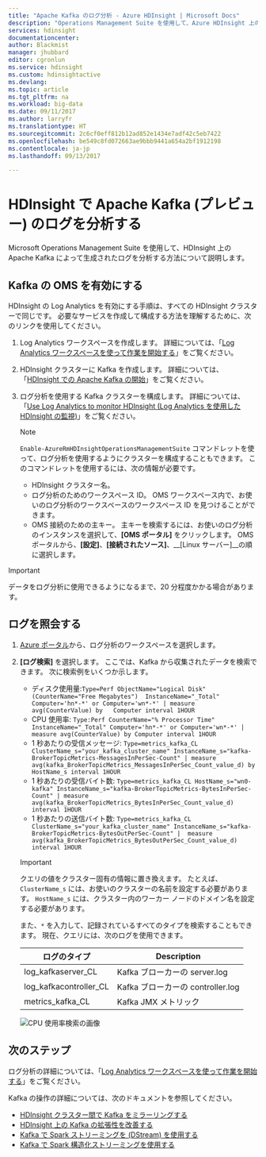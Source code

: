 ```yaml
---
title: "Apache Kafka のログ分析 - Azure HDInsight | Microsoft Docs"
description: "Operations Management Suite を使用して、Azure HDInsight 上の Apache Kafka クラスターからログを分析します。"
services: hdinsight
documentationcenter: 
author: Blackmist
manager: jhubbard
editor: cgronlun
ms.service: hdinsight
ms.custom: hdinsightactive
ms.devlang: 
ms.topic: article
ms.tgt_pltfrm: na
ms.workload: big-data
ms.date: 09/11/2017
ms.author: larryfr
ms.translationtype: HT
ms.sourcegitcommit: 2c6cf0eff812b12ad852e1434e7adf42c5eb7422
ms.openlocfilehash: be549c8fd072663ae9bbb9441a654a2bf1912198
ms.contentlocale: ja-jp
ms.lasthandoff: 09/13/2017

---
```

# <a name="analyze-logs-for-apache-kafka-preview-on-hdinsight"></a>HDInsight で Apache Kafka (プレビュー) のログを分析する

Microsoft Operations Management Suite を使用して、HDInsight 上の Apache Kafka によって生成されたログを分析する方法について説明します。

## <a name="enable-oms-for-kafka"></a>Kafka の OMS を有効にする

HDInsight の Log Analytics を有効にする手順は、すべての HDInsight クラスターで同じです。 必要なサービスを作成して構成する方法を理解するために、次のリンクを使用してください。

1. Log Analytics ワークスペースを作成します。 詳細については、「[Log Analytics ワークスペースを使って作業を開始する](../log-analytics/log-analytics-get-started.md)」をご覧ください。

2. HDInsight クラスターに Kafka を作成します。 詳細については、「[HDInsight での Apache Kafka の開始](hdinsight-apache-kafka-get-started.md)」をご覧ください。

3. ログ分析を使用する Kafka クラスターを構成します。 詳細については、「[Use Log Analytics to monitor HDInsight (Log Analytics を使用した HDInsight の監視)](hdinsight-hadoop-oms-log-analytics-tutorial.md)」をご覧ください。

    > [!NOTE]
    > `Enable-AzureRmHDInsightOperationsManagementSuite` コマンドレットを使って、ログ分析を使用するようにクラスターを構成することもできます。 このコマンドレットを使用するには、次の情報が必要です。
    >
    > * HDInsight クラスター名。
    > * ログ分析のためのワークスペース ID。 OMS ワークスペース内で、お使いのログ分析のワークスペースのワークスペース ID を見つけることができます。
    > * OMS 接続のための主キー。 主キーを検索するには、お使いのログ分析のインスタンスを選択して、__[OMS ポータル]__ をクリックします。 OMS ポータルから、__[設定]__、__[接続されたソース]__、__[Linux サーバー]__の順に選択します。


> [!IMPORTANT]
> データをログ分析に使用できるようになるまで、20 分程度かかる場合があります。

## <a name="query-logs"></a>ログを照会する

1. [Azure ポータル](https://portal.azure.com)から、ログ分析のワークスペースを選択します。

2. __[ログ検索]__ を選択します。 ここでは、Kafka から収集されたデータを検索できます。 次に検索例をいくつか示します。

    * ディスク使用量:`Type=Perf ObjectName="Logical Disk" (CounterName="Free Megabytes")  InstanceName="_Total" Computer='hn*-*' or Computer='wn*-*' | measure avg(CounterValue) by   Computer interval 1HOUR`
    * CPU 使用率: `Type:Perf CounterName="% Processor Time" InstanceName="_Total" Computer='hn*-*' or Computer='wn*-*' | measure avg(CounterValue) by Computer interval 1HOUR`
    * 1 秒あたりの受信メッセージ: `Type=metrics_kafka_CL ClusterName_s="your_kafka_cluster_name" InstanceName_s="kafka-BrokerTopicMetrics-MessagesInPerSec-Count" | measure avg(kafka_BrokerTopicMetrics_MessagesInPerSec_Count_value_d) by HostName_s interval 1HOUR`
    * 1 秒あたりの受信バイト数: `Type=metrics_kafka_CL HostName_s="wn0-kafka" InstanceName_s="kafka-BrokerTopicMetrics-BytesInPerSec-Count" | measure avg(kafka_BrokerTopicMetrics_BytesInPerSec_Count_value_d) interval 1HOUR`
    * 1 秒あたりの送信バイト数: `Type=metrics_kafka_CL ClusterName_s="your_kafka_cluster_name" InstanceName_s="kafka-BrokerTopicMetrics-BytesOutPerSec-Count" |  measure avg(kafka_BrokerTopicMetrics_BytesOutPerSec_Count_value_d) interval 1HOUR`

    > [!IMPORTANT]
    > クエリの値をクラスター固有の情報に置き換えます。 たとえば、`ClusterName_s` には、お使いのクラスターの名前を設定する必要があります。 `HostName_s` には、クラスター内のワーカー ノードのドメイン名を設定する必要があります。

    また、`*` を入力して、記録されているすべてのタイプを検索することもできます。 現在、クエリには、次のログを使用できます。

    | ログのタイプ | Description |
    | ---- | ---- |
    | log\_kafkaserver\_CL | Kafka ブローカーの server.log |
    | log\_kafkacontroller\_CL | Kafka ブローカーの controller.log |
    | metrics\_kafka\_CL | Kafka JMX メトリック |

    ![CPU 使用率検索の画像](./media/apache-kafka-log-analytics-operations-management/kafka-cpu-usage.png)
 
 ## <a name="next-steps"></a>次のステップ

ログ分析の詳細については、「[Log Analytics ワークスペースを使って作業を開始する](../log-analytics/log-analytics-get-started.md)」をご覧ください。

Kafka の操作の詳細については、次のドキュメントを参照してください。

 * [HDInsight クラスター間で Kafka をミラーリングする](hdinsight-apache-kafka-mirroring.md)
 * [HDInsight 上の Kafka の拡張性を改善する](hdinsight-apache-kafka-scalability.md)
 * [Kafka で Spark ストリーミングを (DStream) を使用する](hdinsight-apache-spark-with-kafka.md)
 * [Kafka で Spark 構造化ストリーミングを使用する](hdinsight-apache-kafka-spark-structured-streaming.md)
